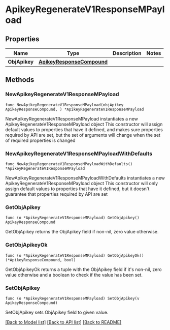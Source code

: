 # ApikeyRegenerateV1ResponseMPayload

## Properties

Name | Type | Description | Notes
------------ | ------------- | ------------- | -------------
**ObjApikey** | [**ApikeyResponseCompound**](ApikeyResponseCompound.md) |  | 

## Methods

### NewApikeyRegenerateV1ResponseMPayload

`func NewApikeyRegenerateV1ResponseMPayload(objApikey ApikeyResponseCompound, ) *ApikeyRegenerateV1ResponseMPayload`

NewApikeyRegenerateV1ResponseMPayload instantiates a new ApikeyRegenerateV1ResponseMPayload object
This constructor will assign default values to properties that have it defined,
and makes sure properties required by API are set, but the set of arguments
will change when the set of required properties is changed

### NewApikeyRegenerateV1ResponseMPayloadWithDefaults

`func NewApikeyRegenerateV1ResponseMPayloadWithDefaults() *ApikeyRegenerateV1ResponseMPayload`

NewApikeyRegenerateV1ResponseMPayloadWithDefaults instantiates a new ApikeyRegenerateV1ResponseMPayload object
This constructor will only assign default values to properties that have it defined,
but it doesn't guarantee that properties required by API are set

### GetObjApikey

`func (o *ApikeyRegenerateV1ResponseMPayload) GetObjApikey() ApikeyResponseCompound`

GetObjApikey returns the ObjApikey field if non-nil, zero value otherwise.

### GetObjApikeyOk

`func (o *ApikeyRegenerateV1ResponseMPayload) GetObjApikeyOk() (*ApikeyResponseCompound, bool)`

GetObjApikeyOk returns a tuple with the ObjApikey field if it's non-nil, zero value otherwise
and a boolean to check if the value has been set.

### SetObjApikey

`func (o *ApikeyRegenerateV1ResponseMPayload) SetObjApikey(v ApikeyResponseCompound)`

SetObjApikey sets ObjApikey field to given value.



[[Back to Model list]](../README.md#documentation-for-models) [[Back to API list]](../README.md#documentation-for-api-endpoints) [[Back to README]](../README.md)


